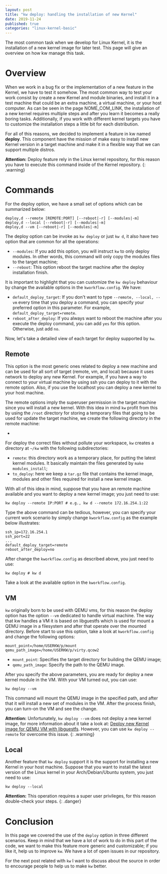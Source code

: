 ```yaml
---
layout: post
title: "kw deploy: handling the installation of new Kernel"
date: 2019-11-24
published: true
categories: "linux-kernel-basic"
---
```


The most common task when we develop for Linux Kernel, it is the installation of a new kernel image for later test. This page will give an overview on how kw manage this task.

# Overview

When we work in a bug fix or the implementation of a new feature in the Kernel, we have to test it somehow. The most common way to test your work consist by create a new Kernel and module binaries, and install it in a test machine that could be an extra machine, a virtual machine, or your host computer. As can be seen in the page NOME_COM_LINK, the installation of a new kernel requires multiple steps and after you learn it becomes a really boring tasks. Additionally, if you work with different kernel targets you have to customize the installation steps a little bit for each distribution.

For all of this reasons, we decided to implement a feature in kw named **deploy**. This component have the mission of make easy to install new Kernel version in a target machine and make it in a flexible way that we can support multiple distros.

**Attention:**
Deploy feature rely in the Linux kernel repository, for this reason you have to execute this command inside of the Kernel repository.
{: .warning}

# Commands

For the deploy option, we have a small set of options which can be summarized below:

```
deploy,d --remote [REMOTE:PORT] [--reboot|-r] [--modules|-m]
deploy,d --local [--reboot|-r] [--modules|-m]
deploy,d --vm [--reboot|-r] [--modules|-m]
```

The deploy option can be invoke as `kw deploy` or just `kw d`, it also have two option that are common for all the operations:

* `--modules`: If you add this option, you will instruct `kw` to only deploy modules. In other words, this command will only copy the modules files to the target machine;
* `--reboot`: This option reboot the target machine after the deploy installation finish.

It is important to highlight that you can customize the `kw deploy` behaviour by change the available options in the `kworkflow.config`. We have:

* `default_deploy_target`: If you don't want to type `--remote, --local, --vm` every time that you deploy a command, you can specify your preferred option in this parameter. For example, `default_deploy_target=remote`.
* `reboot_after_deploy`: If you always want to reboot the machine after you execute the deploy command, you can add `yes` for this option. Otherwise, just add `no`.

Now, let's take a detailed view of each target for deploy supported by `kw`.

## Remote

This option is the most generic ones related to deploy a new machine and can be used for all sort of target (remote, vm, and local) because it uses network to deploy any new Kernel. For example, if you have a way to connect to your virtual machine by using ssh you can deploy to it with the remote option. Also, if you use the localhost you can deploy a new kernel to your host machine.

The remote options imply the superuser permission in the target machine since you will install a new kernel. With this idea in mind `kw` profit from this by using the `/root` directory for storing a temporary files that going to be used for update the target machine, we create the following directory in the remote machine:

*

For deploy the correct files without pollute your workspace, `kw` creates a directory at `~/kw` with the following subdirectories:

* `remote`: this directory work as a temporary place, for putting the latest kernel modules. It basically maintain the files generated by `make modules_install`;
* `to_deploy`: here we keep a `tar.gz` file that contains the kernel image, modules and other files required for install a new kernel image.

With all of this idea in mind, suppose that you have an remote machine available and you want to deploy a new kernel image; you just need to use:

```
kw deploy --remote IP:PORT # e.g., kw d --remote 172.16.254.1:22
```

Type the above command can be tedious, however, you can specify your current work scenario by simply change `kworkflow.config` as the example below illustrates:

```
ssh_ip=172.16.254.1
ssh_port=22
...
default_deploy_target=remote
reboot_after_deploy=no
```

After change the `kworkflow.config` as described above, you just need to use:

```
kw deploy # kw d
```

Take a look at the available option in the `kworkflow.config`.

## VM

`kw` originally born to be used with QEMU vms, for this reason the deploy option has the option `--vm` dedicated to handle virtual machine. The way that kw handles a VM it is based on libguestfs which is used for mount a QEMU image in a filesystem and after that operate over the mounted directory. Before start to use this option, take a look at `kworkflow.config` and change the following options:

```
mount_point=/home/USERKW/p/mount
qemu_path_image=/home/USERKW/p/virty.qcow2
```

* `mount_point`: Specifies the target directory for building the QEMU image;
* `qemu_path_image`: Specify the path to the QEMU image.

After you specify the above parameters, you are ready for deploy a new kernel module in the VM. With your VM turned out, you can use:

```
kw deploy --vm
```

This command will mount the QEMU image in the specified path, and after that it will install a new set of modules in the VM. After the process finish, you can turn-on the VM and see the change.

**Attention:**
Unfortunately, `kw deploy --vm` does not deploy a new kernel image, for more information about it take a look at: [Deploy new Kernel image for QEMU VM with libguestfs](https://github.com/kworkflow/kworkflow/issues/139). However, you can use `kw deploy --remote` for overcome this issue.
{: .warning}

## Local

Another feature that `kw deploy` support it is the support for installing a new Kernel in your host machine. Suppose that you want to install the latest version of the Linux kernel in your Arch/Debian/Ubuntu system, you just need to use:

```
kw deploy --local
```
**Attention:**
This operation requires a super user privileges, for this reason double-check your steps.
{: .danger}

# Conclusion

In this page we covered the use of the `deploy` option in three different scenarios. Keep in mind that we have a lot of work to do in this part of the code, we want to make this feature more generic and customizable; if you like it, help us to improve `kw`. We have a lot of open issues in our repository.

For the next post related with `kw` I want to discuss about the source in order to encourage people to help us to make `kw` better.
